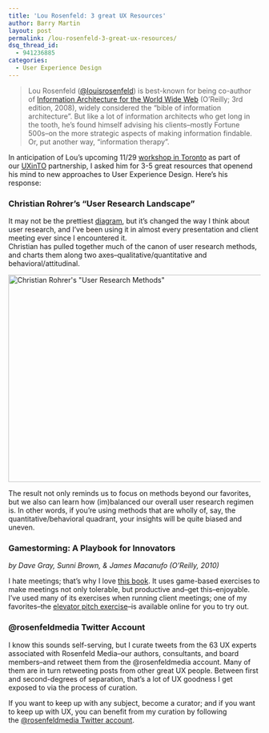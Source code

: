 ```yaml
---
title: 'Lou Rosenfeld: 3 great UX Resources'
author: Barry Martin
layout: post
permalink: /lou-rosenfeld-3-great-ux-resources/
dsq_thread_id:
  - 941236885
categories:
  - User Experience Design
---
```

> Lou Rosenfeld (<a title="Louis Rosenfeld on Twitter" href="https://twitter.com/louisrosenfeld" target="_blank">@louisrosenfeld</a>) is best-known for being co-author of <a title="Amazon link to buy Information Architecture for the World Wide Web" href="http://www.amazon.com/Information-Architecture-World-Wide-Web/dp/0596527349" target="_blank">Information Architecture for the World Wide Web</a> (O&#8217;Reilly; 3rd edition, 2008), widely considered the &#8220;bible of information architecture&#8221;. But like a lot of information architects who get long in the tooth, he&#8217;s found himself advising his clients–mostly Fortune 500s–on the more strategic aspects of making information findable. Or, put another way, &#8220;information therapy&#8221;.

In anticipation of Lou&#8217;s upcoming 11/29 [workshop in Toronto][1] as part of our <a title="User Experience Design Workshops in Toronto" href="http://uxinto.ca/" target="_blank">UXinTO</a> partnership, I asked him for 3-5 great resources that openend his mind to new approaches to User Experience Design. Here&#8217;s his response:

### Christian Rohrer&#8217;s &#8220;User Research Landscape&#8221;

It may not be the prettiest <a href="http://www.xdstrategy.com/2008/10/28/desirability_studies/" target="_blank">diagram</a>, but it&#8217;s changed the way I think about user research, and I&#8217;ve been using it in almost every presentation and client meeting ever since I encountered it.  
Christian has pulled together much of the canon of user research methods, and charts them along two axes&#8211;qualitative/quantitative and behavioral/attitudinal.

<a href="http://hypenotic.com/design/10190/lou-rosenfeld-3-great-ux-resources/attachment/researchmethods3d1" rel="attachment wp-att-10192"><img class="aligncenter size-medium wp-image-10192" title="researchmethods3d1" src="http://hypenotic.com/wordpress/wp-content/uploads/2012/11/researchmethods3d1-580x414.png" alt="Christian Rohrer's &quot;User Research Methods&quot;" width="580" height="414" /></a>

The result not only reminds us to focus on methods beyond our favorites, but we also can learn how (im)balanced our overall user research regimen is. In other words, if you&#8217;re using methods that are wholly of, say, the quantitative/behavioral quadrant, your insights will be quite biased and uneven.

### Gamestorming: A Playbook for Innovators

*by Dave Gray, Sunni Brown, & James Macanufo (O&#8217;Reilly, 2010)*

I hate meetings; that&#8217;s why I love <a href="http://www.amazon.com/Gamestorming-Playbook-Innovators-Rulebreakers-Changemakers/dp/0596804172" target="_blank">this book</a>. It uses game-based exercises to make meetings not only tolerable, but productive and&#8211;get this&#8211;enjoyable. I&#8217;ve used many of its exercises when running client meetings; one of my favorites&#8211;the <a href="http://answers.oreilly.com/topic/1864-gamestorming-elevator-pitch/" target="_blank">elevator pitch exercise</a>&#8211;is available online for you to try out.

### @rosenfeldmedia Twitter Account

I know this sounds self-serving, but I curate tweets from the 63 UX experts associated with Rosenfeld Media&#8211;our authors, consultants, and board members&#8211;and retweet them from the @rosenfeldmedia account. Many of them are in turn retweeting posts from other great UX people. Between first and second-degrees of separation, that&#8217;s a lot of UX goodness I get exposed to via the process of curation.

If you want to keep up with any subject, become a curator; and if you want to keep up with UX, you can benefit from my curation by following the <a href="http://twitter.com/rosenfeldmedia" target="_blank">@rosenfeldmedia Twitter account</a>.

 [1]: http://rosenfeldmedia.com/workshops/adaptable-ia/ "Lou Rosenfeld Toronto Workshop details"